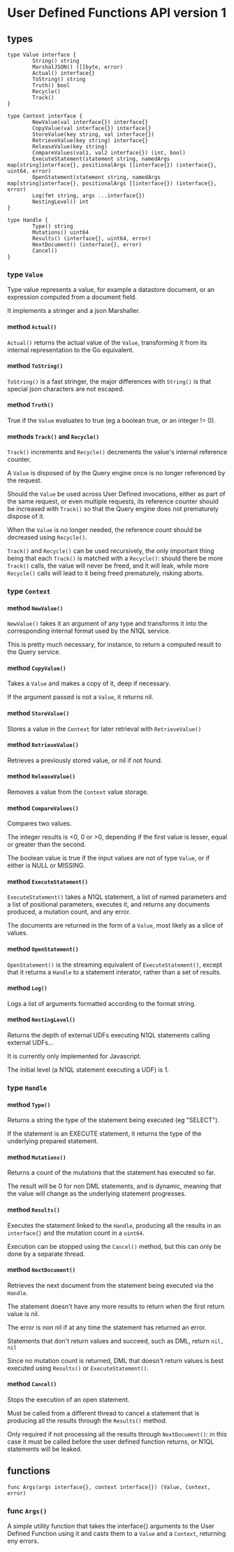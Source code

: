# User Defined Functions API version 1

## types

    type Value interface {
            String() string
            MarshalJSON() ([]byte, error)
            Actual() interface{}
            ToString() string
            Truth() bool
            Recycle()
            Track()
    }

    type Context interface {
            NewValue(val interface{}) interface{}
            CopyValue(val interface{}) interface{}
            StoreValue(key string, val interface{})
            RetrieveValue(key string) interface{}
            ReleaseValue(key string)
            CompareValues(val1, val2 interface{}) (int, bool)
            ExecuteStatement(statement string, namedArgs map[string]interface{}, positionalArgs []interface{}) (interface{}, uint64, error)
            OpenStatement(statement string, namedArgs map[string]interface{}, positionalArgs []interface{}) (interface{}, error)
            Log(fmt string, args ...interface{})
            NestingLevel() int
    }

    type Handle {
            Type() string
            Mutations() uint64
            Results() (interface{}, uint64, error)
            NextDocument() (interface{}, error)
            Cancel()
    }

### type `Value`

Type value represents a value, for example a datastore document, or an expression computed from a document field.

It implements a stringer and a json Marshaller.

#### method `Actual()`

`Actual()` returns the actual value of the `Value`, transforming it from its internal representation to the Go equivalent.

#### method `ToString()`

`ToString()` is a fast stringer, the major differences with `String()` is that special json characters are not escaped.

#### method `Truth()`

True if the `Value` evaluates to true (eg a boolean true, or an integer != 0).

#### methods `Track()` and `Recycle()`

`Track()` increments and `Recycle()` decrements the value's internal reference counter.

A `Value` is disposed of by the Query engine once is no longer referenced by the request.

Should the `Value` be used across User Defined invocations, either as part of the same request, or even multiple requests, its reference counter
should be increased with `Track()` so that the Query engine does not prematurely dispose of it.

When the `Value` is no longer needed, the reference count should be decreased using `Recycle()`.

`Track()` and `Recycle()` can be used recursively, the only important thing being that each `Track()` is matched with a `Recycle()`:
should there be more `Track()` calls, the value will never be freed, and it will leak, while more `Recycle()` calls will lead to it
being freed prematurely, risking aborts.

### type `Context`

#### method `NewValue()`

`NewValue()` takes it an argument of any type and transforms it into the corresponding internal format used by the N1QL service.

This is pretty much necessary, for instance, to return a computed result to the Query service.

#### method `CopyValue()`

Takes a `Value` and makes a copy of it, deep if necessary.

If the argument passed is not a `Value`, it returns nil.

#### method `StoreValue()`

Stores a value in the `Context` for later retrieval with `RetrieveValue()`

#### method `RetrieveValue()`

Retrieves a previously stored value, or nil if not found.

#### method `ReleaseValue()`

Removes a value from the `Context` value storage.

#### method `CompareValues()`

Compares two values.

The integer results is <0, 0 or >0, depending if the first value is lesser, equal or greater than the second.

The boolean value is true if the input values are not of type `Value`, or if either is NULL or MISSING.

#### method `ExecuteStatement()`

`ExecuteStatement()` takes a N1QL statement, a list of named parameters and a list of positional parameters, executes it, and
returns any documents produced, a mutation count, and any error.

The documents are returned in the form of a `Value`, most likely as a slice of values.

#### method `OpenStatement()`

`OpenStatement()` is the streaming equivalent of `ExecuteStatement()`, except that it returns a `Handle` to a statement interator, rather than a set of
results.

#### method `Log()`

Logs a list of arguments formatted according to the format string.

#### method `NestingLevel()`

Returns the depth of external UDFs executing N1QL statements calling external UDFs...

It is currently only implemented for Javascript.

The initial level (a N1QL statement executing a UDF) is 1.

### type `Handle`

#### method `Type()`

Returns a string the type of the statement being executed (eg "SELECT").

If the statement is an EXECUTE statement, it returns the type of the underlying prepared statement.

#### method `Mutations()`

Returns a count of the mutations that the statement has executed so far.

The result will be 0 for non DML statements, and is dynamic, meaning that the value will change as the underlying statement progresses.

#### method `Results()`

Executes the statement linked to the `Handle`, producing all the results in an `interface{}` and the mutation count in a `uint64`.

Execution can be stopped using the `Cancel()` method, but this can only be done by a separate thread.

#### method `NextDocument()`

Retrieves the next document from the statement being executed via the `Handle`.

The statement doesn't have any more results to return when the first return value is nil.

The error is non nil if at any time the statement has returned an error.

Statements that don't return values and succeed, such as DML, return `nil, nil`

Since no mutation count is returned, DML that doesn't return values is best executed using `Results()` or `ExecuteStatement()`.

#### method `Cancel()`

Stops the execution of an open statement.

Must be called from a different thread to cancel a statement that is producing all the results through the `Results()` method.

Only required if not processing all the results through `NextDocument()`: in this case it must be called before the user defined function returns,
or N1QL statements will be leaked.

## functions

    func Args(args interface{}, context interface{}) (Value, Context, error)

### func `Args()`

A simple utility function that takes the interface{} arguments to the User Defined Function using it and casts them to a `Value` and a `Context`,
returning eny errors.
